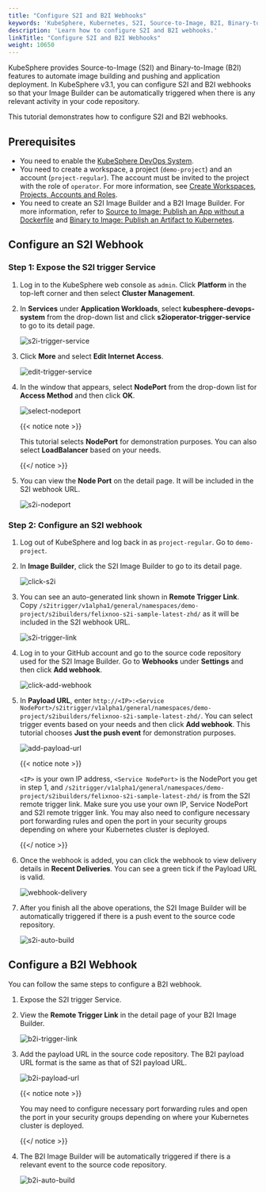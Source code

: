 ```yaml
---
title: "Configure S2I and B2I Webhooks"
keywords: 'KubeSphere, Kubernetes, S2I, Source-to-Image, B2I, Binary-to-Image, Webhook'
description: 'Learn how to configure S2I and B2I webhooks.'
linkTitle: "Configure S2I and B2I Webhooks"
weight: 10650
---
```


KubeSphere provides Source-to-Image (S2I) and Binary-to-Image (B2I) features to  automate image building and pushing and application deployment. In KubeSphere v3.1, you can configure S2I and B2I webhooks so that your Image Builder can be automatically triggered when there is any relevant activity in your code repository.

This tutorial demonstrates how to configure S2I and B2I webhooks.

## Prerequisites

- You need to enable the [KubeSphere DevOps System](../../../pluggable-components/devops/).
- You need to create a workspace, a project (`demo-project`) and an account (`project-regular`). The account must be invited to the project with the role of `operator`. For more information, see [Create Workspaces, Projects, Accounts and Roles](../../../quick-start/create-workspace-and-project/).
- You need to create an S2I Image Builder and a B2I Image Builder. For more information, refer to [Source to Image: Publish an App without a Dockerfile](../source-to-image/) and [Binary to Image: Publish an Artifact to Kubernetes](../binary-to-image/).

## Configure an S2I Webhook

### Step 1: Expose the S2I trigger Service

1. Log in to the KubeSphere web console as `admin`. Click **Platform** in the top-left corner and then select **Cluster Management**.

2. In **Services** under **Application Workloads**, select **kubesphere-devops-system** from the drop-down list and click **s2ioperator-trigger-service** to go to its detail page.

   ![s2i-trigger-service](/images/docs/project-user-guide/image-builder/s2i-and-b2i-webhooks/s2i-trigger-service.png)

3. Click **More** and select **Edit Internet Access**.

   ![edit-trigger-service](/images/docs/project-user-guide/image-builder/s2i-and-b2i-webhooks/edit-trigger-service.png)

4. In the window that appears, select **NodePort** from the drop-down list for **Access Method** and then click **OK**.

   ![select-nodeport](/images/docs/project-user-guide/image-builder/s2i-and-b2i-webhooks/select-nodeport.png)

   {{< notice note >}}

   This tutorial selects **NodePort** for demonstration purposes. You can also select **LoadBalancer** based on your needs.

   {{</ notice >}}

5. You can view the **Node Port** on the detail page. It will be included in the S2I webhook URL.

   ![s2i-nodeport](/images/docs/project-user-guide/image-builder/s2i-and-b2i-webhooks/s2i-nodeport.png)

### Step 2: Configure an S2I webhook

1. Log out of KubeSphere and log back in as `project-regular`. Go to `demo-project`.

2. In **Image Builder**, click the S2I Image Builder to go to its detail page.

   ![click-s2i](/images/docs/project-user-guide/image-builder/s2i-and-b2i-webhooks/click-s2i.png)

3. You can see an auto-generated link shown in **Remote Trigger Link**. Copy `/s2itrigger/v1alpha1/general/namespaces/demo-project/s2ibuilders/felixnoo-s2i-sample-latest-zhd/` as it will be included in the S2I webhook URL.

   ![s2i-trigger-link](/images/docs/project-user-guide/image-builder/s2i-and-b2i-webhooks/s2i-trigger-link.png)

4. Log in to your GitHub account and go to the source code repository used for the S2I Image Builder. Go to **Webhooks** under **Settings** and then click **Add webhook**.

   ![click-add-webhook](/images/docs/project-user-guide/image-builder/s2i-and-b2i-webhooks/click-add-webhook.png)

5. In **Payload URL**, enter `http://<IP>:<Service NodePort>/s2itrigger/v1alpha1/general/namespaces/demo-project/s2ibuilders/felixnoo-s2i-sample-latest-zhd/`. You can select trigger events based on your needs and then click **Add webhook**. This tutorial chooses **Just the push event** for demonstration purposes.

   ![add-payload-url](/images/docs/project-user-guide/image-builder/s2i-and-b2i-webhooks/add-payload-url.png)

   {{< notice note >}}

   `<IP>` is your own IP address, `<Service NodePort>` is the NodePort you get in step 1, and `/s2itrigger/v1alpha1/general/namespaces/demo-project/s2ibuilders/felixnoo-s2i-sample-latest-zhd/` is from the S2I remote trigger link. Make sure you use your own IP, Service NodePort and S2I remote trigger link. You may also need to configure necessary port forwarding rules and open the port in your security groups depending on where your Kubernetes cluster is deployed.

   {{</ notice >}}

6. Once the webhook is added, you can click the webhook to view delivery details in **Recent Deliveries**. You can see a green tick if the Payload URL is valid.

   ![webhook-delivery](/images/docs/project-user-guide/image-builder/s2i-and-b2i-webhooks/webhook-delivery.png)

7. After you finish all the above operations, the S2I Image Builder will be automatically triggered if there is a push event to the source code repository.

   ![s2i-auto-build](/images/docs/project-user-guide/image-builder/s2i-and-b2i-webhooks/s2i-auto-build.png)

## Configure a B2I Webhook

You can follow the same steps to configure a B2I webhook.

1. Expose the S2I trigger Service.

2. View the **Remote Trigger Link** in the detail page of your B2I Image Builder.

   ![b2i-trigger-link](/images/docs/project-user-guide/image-builder/s2i-and-b2i-webhooks/b2i-trigger-link.png)

3. Add the payload URL in the source code repository. The B2I payload URL format is the same as that of S2I payload URL.

   ![b2i-payload-url](/images/docs/project-user-guide/image-builder/s2i-and-b2i-webhooks/b2i-payload-url.png)

   {{< notice note >}}

   You may need to configure necessary port forwarding rules and open the port in your security groups depending on where your Kubernetes cluster is deployed.

   {{</ notice >}}

4. The B2I Image Builder will be automatically triggered if there is a relevant event to the source code repository.

   ![b2i-auto-build](/images/docs/project-user-guide/image-builder/s2i-and-b2i-webhooks/b2i-auto-build.png)



